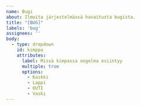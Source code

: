```yaml
---
name: Bugi
about: Ilmoita järjestelmässä havaitusta bugista.
title: "[BUG]"
labels: 'bug'
assignees: ''
body:
  - type: dropdown
    id: kimppa
    attributes:
      label: Missä kimpassa ongelma esiintyy
      multiple: true
      options:
        - Kaikki
        - Lappi
        - OUTI
        - Vaski
---
```

